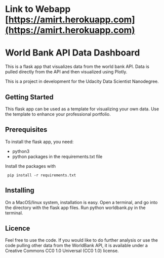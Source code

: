 # Link to Webapp [https://amirt.herokuapp.com](https://amirt.herokuapp.com)

# World Bank API Data Dashboard 

This is a flask app that visualizes data from the world bank API. Data is
pulled directly from the API and then visualized using Plotly.

This is a project in development for the Udacity Data Scientist Nanodegree. 

## Getting Started 

This flask app can be used as a template for visualizing your own data. Use
the template to enhance your professional portfolio. 

## Prerequisites

To install the flask app, you need:
- python3
- python packages in the requirements.txt file
 
 Install the packages with
``` 
 pip install -r requirements.txt
```

## Installing

On a MacOS/linux system, installation is easy. Open a terminal, and go into 
the directory with the flask app files. Run python worldbank.py in the terminal.

## Licence

Feel free to use the code. If you would like to do further analysis or use the code pulling other data from the WorldBank API, it is available under a Creative Commons CC0 1.0 Universal (CC0 1.0) license.